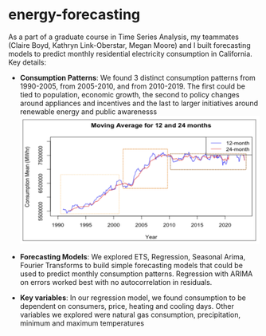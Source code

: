 # energy-forecasting
As a part of a graduate course in Time Series Analysis, my teammates (Claire Boyd, Kathryn Link-Oberstar, Megan Moore) and I built forecasting models to predict monthly residential electricity consumption in California. Key details:

* **Consumption Patterns**: We found 3 distinct consumption patterns from 1990-2005, from 2005-2010, and from 2010-2019. The first could be tied to population, economic growth, the second to policy changes around appliances and incentives and the last to larger initiatives around renewable energy and public awarenesss
![Alt text](image.png)

* **Forecasting Models**: We explored ETS, Regression, Seasonal Arima, Fourier Transforms to build simple forecasting models that could be used to predict monthly consumption patterns. Regression with ARIMA on errors worked best with no autocorrelation in residuals. 

* **Key variables**: In our regression model, we found consumption to be dependent on consumers, price, heating and cooling days. Other variables we explored were natural gas consumption, precipitation, minimum and maximum temperatures 